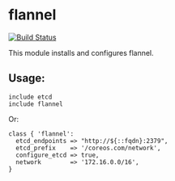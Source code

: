 # flannel #
[![Build Status](https://travis-ci.org/cristifalcas/puppet-flannel.png?branch=master)](https://travis-ci.org/cristifalcas/puppet-flannel)

This module installs and configures flannel.


## Usage: ##

    include etcd
    include flannel

Or:

    class { 'flannel':
      etcd_endpoints => "http://${::fqdn}:2379",
      etcd_prefix    => '/coreos.com/network',
      configure_etcd => true,
      network        => '172.16.0.0/16',
    }
